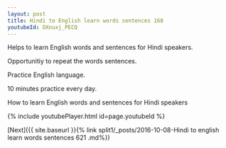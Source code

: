 ```yaml
---
layout: post
title: Hindi to English learn words sentences 168 
youtubeId: OXnuxj_PECQ
---
```

 
 
Helps to learn English words and sentences for Hindi speakers.

Opportunitiy to repeat the words sentences. 

Practice English language. 
 
10 minutes practice every day. 
 
How to learn English words and sentences for Hindi speakers 
 
{% include youtubePlayer.html id=page.youtubeId %}
 
 
[Next]({{ site.baseurl }}{% link  split1/_posts/2016-10-08-Hindi to english learn words sentences 621 .md%})
 
